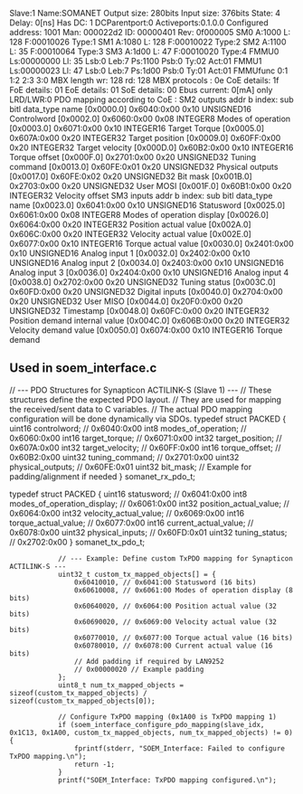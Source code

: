 Slave:1
 Name:SOMANET
 Output size: 280bits
 Input size: 376bits
 State: 4
 Delay: 0[ns]
 Has DC: 1
 DCParentport:0
 Activeports:0.1.0.0
 Configured address: 1001
 Man: 000022d2 ID: 00000401 Rev: 0f000005
 SM0 A:1000 L: 128 F:00010026 Type:1
 SM1 A:1080 L: 128 F:00010022 Type:2
 SM2 A:1100 L:  35 F:00010064 Type:3
 SM3 A:1d00 L:  47 F:00010020 Type:4
 FMMU0 Ls:00000000 Ll:  35 Lsb:0 Leb:7 Ps:1100 Psb:0 Ty:02 Act:01
 FMMU1 Ls:00000023 Ll:  47 Lsb:0 Leb:7 Ps:1d00 Psb:0 Ty:01 Act:01
 FMMUfunc 0:1 1:2 2:3 3:0
 MBX length wr: 128 rd: 128 MBX protocols : 0e
 CoE details: 1f FoE details: 01 EoE details: 01 SoE details: 00
 Ebus current: 0[mA]
 only LRD/LWR:0
PDO mapping according to CoE :
  SM2 outputs
     addr b   index: sub bitl data_type    name
  [0x0000.0] 0x6040:0x00 0x10 UNSIGNED16   Controlword
  [0x0002.0] 0x6060:0x00 0x08 INTEGER8     Modes of operation
  [0x0003.0] 0x6071:0x00 0x10 INTEGER16    Target Torque
  [0x0005.0] 0x607A:0x00 0x20 INTEGER32    Target position
  [0x0009.0] 0x60FF:0x00 0x20 INTEGER32    Target velocity
  [0x000D.0] 0x60B2:0x00 0x10 INTEGER16    Torque offset
  [0x000F.0] 0x2701:0x00 0x20 UNSIGNED32   Tuning command
  [0x0013.0] 0x60FE:0x01 0x20 UNSIGNED32   Physical outputs
  [0x0017.0] 0x60FE:0x02 0x20 UNSIGNED32   Bit mask
  [0x001B.0] 0x2703:0x00 0x20 UNSIGNED32   User MOSI
  [0x001F.0] 0x60B1:0x00 0x20 INTEGER32    Velocity offset
  SM3 inputs
     addr b   index: sub bitl data_type    name
  [0x0023.0] 0x6041:0x00 0x10 UNSIGNED16   Statusword
  [0x0025.0] 0x6061:0x00 0x08 INTEGER8     Modes of operation display
  [0x0026.0] 0x6064:0x00 0x20 INTEGER32    Position actual value
  [0x002A.0] 0x606C:0x00 0x20 INTEGER32    Velocity actual value
  [0x002E.0] 0x6077:0x00 0x10 INTEGER16    Torque actual value
  [0x0030.0] 0x2401:0x00 0x10 UNSIGNED16   Analog input 1
  [0x0032.0] 0x2402:0x00 0x10 UNSIGNED16   Analog input 2
  [0x0034.0] 0x2403:0x00 0x10 UNSIGNED16   Analog input 3
  [0x0036.0] 0x2404:0x00 0x10 UNSIGNED16   Analog input 4
  [0x0038.0] 0x2702:0x00 0x20 UNSIGNED32   Tuning status
  [0x003C.0] 0x60FD:0x00 0x20 UNSIGNED32   Digital inputs
  [0x0040.0] 0x2704:0x00 0x20 UNSIGNED32   User MISO
  [0x0044.0] 0x20F0:0x00 0x20 UNSIGNED32   Timestamp
  [0x0048.0] 0x60FC:0x00 0x20 INTEGER32    Position demand internal value
  [0x004C.0] 0x606B:0x00 0x20 INTEGER32    Velocity demand value
  [0x0050.0] 0x6074:0x00 0x10 INTEGER16    Torque demand

## Used in soem_interface.c

// --- PDO Structures for Synapticon ACTILINK-S (Slave 1) ---
// These structures define the expected PDO layout.
// They are used for mapping the received/sent data to C variables.
// The actual PDO mapping configuration will be done dynamically via SDOs.
typedef struct PACKED
{
    uint16 controlword;         // 0x6040:0x00
    int8   modes_of_operation;  // 0x6060:0x00
    int16  target_torque;       // 0x6071:0x00
    int32  target_position;     // 0x607A:0x00
    int32  target_velocity;     // 0x60FF:0x00
    int16  torque_offset;       // 0x60B2:0x00
    uint32 tuning_command;      // 0x2701:0x00
    uint32 physical_outputs;    // 0x60FE:0x01
    uint32 bit_mask;            // Example for padding/alignment if needed
} somanet_rx_pdo_t;

typedef struct PACKED
{
    uint16 statusword;                  // 0x6041:0x00
    int8   modes_of_operation_display;  // 0x6061:0x00
    int32  position_actual_value;       // 0x6064:0x00
    int32  velocity_actual_value;       // 0x6069:0x00
    int16  torque_actual_value;         // 0x6077:0x00
    int16  current_actual_value;        // 0x6078:0x00
    uint32 physical_inputs;             // 0x60FD:0x01
    uint32 tuning_status;               // 0x2702:0x00
} somanet_tx_pdo_t;

                // --- Example: Define custom TxPDO mapping for Synapticon ACTILINK-S ---
                uint32_t custom_tx_mapped_objects[] = {
                    0x60410010, // 0x6041:00 Statusword (16 bits)
                    0x60610008, // 0x6061:00 Modes of operation display (8 bits)
                    0x60640020, // 0x6064:00 Position actual value (32 bits)
                    0x60690020, // 0x6069:00 Velocity actual value (32 bits)
                    0x60770010, // 0x6077:00 Torque actual value (16 bits)
                    0x60780010, // 0x6078:00 Current actual value (16 bits)
                    // Add padding if required by LAN9252
                    // 0x00000020 // Example padding
                };
                uint8_t num_tx_mapped_objects = sizeof(custom_tx_mapped_objects) / sizeof(custom_tx_mapped_objects[0]);

                // Configure TxPDO mapping (0x1A00 is TxPDO mapping 1)
                if (soem_interface_configure_pdo_mapping(slave_idx, 0x1C13, 0x1A00, custom_tx_mapped_objects, num_tx_mapped_objects) != 0) {
                    fprintf(stderr, "SOEM_Interface: Failed to configure TxPDO mapping.\n");
                    return -1;
                }
                printf("SOEM_Interface: TxPDO mapping configured.\n");
